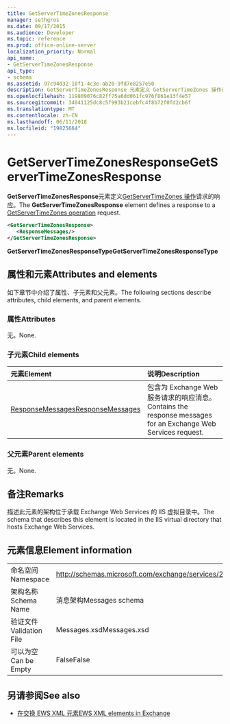```yaml
---
title: GetServerTimeZonesResponse
manager: sethgros
ms.date: 09/17/2015
ms.audience: Developer
ms.topic: reference
ms.prod: office-online-server
localization_priority: Normal
api_name:
- GetServerTimeZonesResponse
api_type:
- schema
ms.assetid: 97c94d32-10f1-4c3e-ab20-9fd7e8257e50
description: GetServerTimeZonesResponse 元素定义 GetServerTimeZones 操作请求的响应。
ms.openlocfilehash: 119809076c82ff75a6dd061fc976f861e13f4e57
ms.sourcegitcommit: 34041125dc8c5f993b21cebfc4f8b72f0fd2cb6f
ms.translationtype: MT
ms.contentlocale: zh-CN
ms.lasthandoff: 06/11/2018
ms.locfileid: "19825664"
---
```

# <a name="getservertimezonesresponse"></a><span data-ttu-id="6e659-103">GetServerTimeZonesResponse</span><span class="sxs-lookup"><span data-stu-id="6e659-103">GetServerTimeZonesResponse</span></span>

<span data-ttu-id="6e659-104">**GetServerTimeZonesResponse**元素定义[GetServerTimeZones 操作](getservertimezones-operation.md)请求的响应。</span><span class="sxs-lookup"><span data-stu-id="6e659-104">The **GetServerTimeZonesResponse** element defines a response to a [GetServerTimeZones operation](getservertimezones-operation.md) request.</span></span> 
  
```XML
<GetServerTimeZonesResponse>
   <ResponseMessages/>
</GetServerTimeZonesResponse>
```

 <span data-ttu-id="6e659-105">**GetServerTimeZonesResponseType**</span><span class="sxs-lookup"><span data-stu-id="6e659-105">**GetServerTimeZonesResponseType**</span></span>
## <a name="attributes-and-elements"></a><span data-ttu-id="6e659-106">属性和元素</span><span class="sxs-lookup"><span data-stu-id="6e659-106">Attributes and elements</span></span>

<span data-ttu-id="6e659-107">如下章节中介绍了属性、子元素和父元素。</span><span class="sxs-lookup"><span data-stu-id="6e659-107">The following sections describe attributes, child elements, and parent elements.</span></span>
  
### <a name="attributes"></a><span data-ttu-id="6e659-108">属性</span><span class="sxs-lookup"><span data-stu-id="6e659-108">Attributes</span></span>

<span data-ttu-id="6e659-109">无。</span><span class="sxs-lookup"><span data-stu-id="6e659-109">None.</span></span>
  
### <a name="child-elements"></a><span data-ttu-id="6e659-110">子元素</span><span class="sxs-lookup"><span data-stu-id="6e659-110">Child elements</span></span>

|<span data-ttu-id="6e659-111">**元素**</span><span class="sxs-lookup"><span data-stu-id="6e659-111">**Element**</span></span>|<span data-ttu-id="6e659-112">**说明**</span><span class="sxs-lookup"><span data-stu-id="6e659-112">**Description**</span></span>|
|:-----|:-----|
|[<span data-ttu-id="6e659-113">ResponseMessages</span><span class="sxs-lookup"><span data-stu-id="6e659-113">ResponseMessages</span></span>](responsemessages.md) <br/> |<span data-ttu-id="6e659-114">包含为 Exchange Web 服务请求的响应消息。</span><span class="sxs-lookup"><span data-stu-id="6e659-114">Contains the response messages for an Exchange Web Services request.</span></span>  <br/> |
   
### <a name="parent-elements"></a><span data-ttu-id="6e659-115">父元素</span><span class="sxs-lookup"><span data-stu-id="6e659-115">Parent elements</span></span>

<span data-ttu-id="6e659-116">无。</span><span class="sxs-lookup"><span data-stu-id="6e659-116">None.</span></span>
  
## <a name="remarks"></a><span data-ttu-id="6e659-117">备注</span><span class="sxs-lookup"><span data-stu-id="6e659-117">Remarks</span></span>

<span data-ttu-id="6e659-118">描述此元素的架构位于承载 Exchange Web Services 的 IIS 虚拟目录中。</span><span class="sxs-lookup"><span data-stu-id="6e659-118">The schema that describes this element is located in the IIS virtual directory that hosts Exchange Web Services.</span></span>
  
## <a name="element-information"></a><span data-ttu-id="6e659-119">元素信息</span><span class="sxs-lookup"><span data-stu-id="6e659-119">Element information</span></span>

|||
|:-----|:-----|
|<span data-ttu-id="6e659-120">命名空间</span><span class="sxs-lookup"><span data-stu-id="6e659-120">Namespace</span></span>  <br/> |http://schemas.microsoft.com/exchange/services/2006/messages  <br/> |
|<span data-ttu-id="6e659-121">架构名称</span><span class="sxs-lookup"><span data-stu-id="6e659-121">Schema Name</span></span>  <br/> |<span data-ttu-id="6e659-122">消息架构</span><span class="sxs-lookup"><span data-stu-id="6e659-122">Messages schema</span></span>  <br/> |
|<span data-ttu-id="6e659-123">验证文件</span><span class="sxs-lookup"><span data-stu-id="6e659-123">Validation File</span></span>  <br/> |<span data-ttu-id="6e659-124">Messages.xsd</span><span class="sxs-lookup"><span data-stu-id="6e659-124">Messages.xsd</span></span>  <br/> |
|<span data-ttu-id="6e659-125">可以为空</span><span class="sxs-lookup"><span data-stu-id="6e659-125">Can be Empty</span></span>  <br/> |<span data-ttu-id="6e659-126">False</span><span class="sxs-lookup"><span data-stu-id="6e659-126">False</span></span>  <br/> |
   
## <a name="see-also"></a><span data-ttu-id="6e659-127">另请参阅</span><span class="sxs-lookup"><span data-stu-id="6e659-127">See also</span></span>



- [<span data-ttu-id="6e659-128">在交换 EWS XML 元素</span><span class="sxs-lookup"><span data-stu-id="6e659-128">EWS XML elements in Exchange</span></span>](ews-xml-elements-in-exchange.md)

